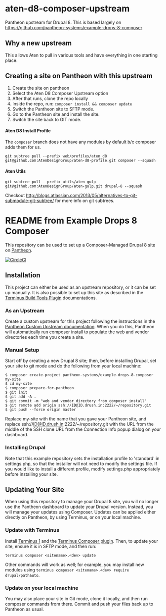 # aten-d8-composer-upstream
Pantheon upstream for Drupal 8. This is based largely on https://github.com/pantheon-systems/example-drops-8-composer

## Why a new upstream
This allows Aten to pull in various tools and have everything in one starting place.

## Creating a site on Pantheon with this upstream

1. Create the site on pantheon
1. Select the Aten D8 Composer Upstream option
1. After that runs, clone the repo locally
1. Inside the repo, run: `composer install && composer update`
1. Switch the Pantheon site to SFTP mode.
1. Go to the Pantheon site and install the site.
1. Switch the site back to GIT mode.

#### Aten D8 Install Profile

The `composer` branch does not have any modules by default b/c composer adds them for us.

`git subtree pull --prefix web/profiles/aten_d8 git@github.com:AtenDesignGroup/aten-d8-profile.git composer --squash`

#### Aten Utils
`git subtree pull --prefix utils/aten-gulp git@github.com:AtenDesignGroup/aten-gulp.git drupal-8 --squash`

Checkout http://blogs.atlassian.com/2013/05/alternatives-to-git-submodule-git-subtree/ for more info on git subtrees.

# README from Example Drops 8 Composer

This repository can be used to set up a Composer-Managed Drupal 8 site on [Pantheon](https://pantheon.io).

[![CircleCI](https://circleci.com/gh/pantheon-systems/example-drops-8-composer.svg?style=svg)](https://circleci.com/gh/pantheon-systems/example-drops-8-composer)

## Installation

This project can either be used as an upstream repository, or it can be set up manually. It is also possible to set up this site as described in the [Terminus Build Tools Plugin](https://github.com/pantheon-systems/terminus-build-tools-plugin) documentations.

### As an Upstream

Create a custom upstream for this project following the instructions in the [Pantheon Custom Upstream documentation](https://pantheon.io/docs/custom-upstream/). When you do this, Pantheon will automatically run composer install to populate the web and vendor directories each time you create a site.

### Manual Setup

Start off by creating a new Drupal 8 site; then, before installing Drupal, set your site to git mode and do the following from your local machine:
```
$ composer create-project pantheon-systems/example-drops-8-composer my-site
$ cd my-site
$ composer prepare-for-pantheon
$ git init
$ git add -A .
$ git commit -m "web and vendor directory from composer install"
$ git remote add origin ssh://ID@ID.drush.in:2222/~/repository.git
$ git push --force origin master
```
Replace my-site with the name that you gave your Pantheon site, and replace ssh://ID@ID.drush.in:2222/~/repository.git with the URL from the middle of the SSH clone URL from the Connection Info popup dialog on your dashboard.

### Installing Drupal

Note that this example repository sets the installation profile to 'standard' in settings.php, so that the installer will not need to modify the settings file. If you would like to install a different profile, modify settings.php appropriately before installing your site.

## Updating Your Site

When using this repository to manage your Drupal 8 site, you will no longer use the Pantheon dashboard to update your Drupal version. Instead, you will manage your updates using Composer. Updates can be applied either directly on Pantheon, by using Terminus, or on your local machine.

### Update with Terminus

Install [Terminus 1](https://pantheon.io/docs/terminus/) and the [Terminus Composer plugin](https://github.com/pantheon-systems/terminus-composer-plugin).  Then, to update your site, ensure it is in SFTP mode, and then run:
```
terminus composer <sitename>.<dev> update
```
Other commands will work as well; for example, you may install new modules using `terminus composer <sitename>.<dev> require drupal/pathauto`.

### Update on your local machine

You may also place your site in Git mode, clone it locally, and then run composer commands from there.  Commit and push your files back up to Pantheon as usual.
